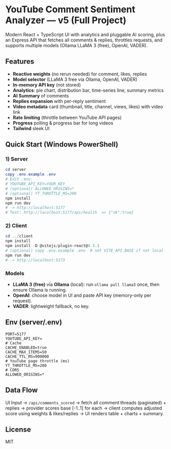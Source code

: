 # YouTube Comment Sentiment Analyzer — v5 (Full Project)

Modern React + TypeScript UI with analytics and pluggable AI scoring, plus an Express API that fetches all comments & replies, throttles requests, and supports multiple models (Ollama LLaMA 3 (free), OpenAI, VADER).

## Features
- **Reactive weights** (no rerun needed) for comment, likes, replies
- **Model selector** (LLaMA 3 free via Ollama, OpenAI, VADER)
- **In-memory API key** (not stored)
- **Analytics**: pie chart, distribution bar, time-series line, summary metrics
- **AI Summary** of comments
- **Replies expansion** with per-reply sentiment
- **Video metadata** card (thumbnail, title, channel, views, likes) with video link
- **Rate limiting** (throttle between YouTube API pages)
- **Progress** polling & progress bar for long videos
- **Tailwind** sleek UI

## Quick Start (Windows PowerShell)

### 1) Server
```powershell
cd server
copy .env.example .env
# Edit .env:
# YOUTUBE_API_KEY=YOUR_KEY
# (optional) ALLOWED_ORIGINS=*
# (optional) YT_THROTTLE_MS=200
npm install
npm run dev
# -> http://localhost:5177
# Test: http://localhost:5177/api/health  => {"ok":true}
```

### 2) Client
```powershell
cd ../client
npm install
npm install -D @vitejs/plugin-react@4.3.1
# (optional) copy .env.example .env  # set VITE_API_BASE if not local
npm run dev
# -> http://localhost:5173
```

### Models
- **LLaMA 3 (free)** via **Ollama** (local): run `ollama pull llama3` once, then ensure Ollama is running.
- **OpenAI**: choose model in UI and paste API key (memory-only per request).
- **VADER**: lightweight fallback, no key.

## Env (server/.env)
```
PORT=5177
YOUTUBE_API_KEY=
# Cache
CACHE_ENABLED=true
CACHE_MAX_ITEMS=50
CACHE_TTL_MS=900000
# YouTube page throttle (ms)
YT_THROTTLE_MS=200
# CORS
ALLOWED_ORIGINS=*
```

## Data Flow
UI Input → `/api/comments_scored` → fetch all comment threads (paginated) + replies → provider scores base [-1..1] for each → client computes adjusted score using weights & likes/replies → UI renders table + charts + summary.

## License
MIT
